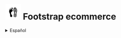 # [<img src="/assets/README/logo-white-bg.png" alt="Footstrap logo" width="50"/>](https://footstrap-ecommerce-production.up.railway.app/) Footstrap ecommerce 

<details>

  <summary>Español</summary>

  ## Ir al sitio
  
  Es muy probable que el hosting del sitio no funcione del todo bien. Esto se debe a que los hosting son gratuitos y es probable que si no se ha ingresado en un tiempo (bastante corto) tarde en responder el servidor:
  
   * Con [Railway](https://railway.app/) posiblemente aparezca un error, pero no quiere decir que no funcione. Puede entonces tardar entre un minuto o dos en responder para poder acceder desde la primera vez que se ingresa: [Ir al sitio en Railway](https://footstrap-ecommerce-production.up.railway.app/)
   
   * Con [Render](https://render.com/) es probable que tarde al rededor de 30 segundos en cargar la apicación, y una vez cargada suele andar mal un par de minutos: [Ir al sition en Render](https://footstrap.onrender.com/)

  ## Breve descripción

  Footstrap ecommerce es un sitio web para un comercio de zapatillas, donde los clientes pueden ver los productos en venta y el dueño de la tienda puede manejar que quiere mostrar. Por el momento, en el cliente es posible para el administrador elegir qué productos mostrar con ciertos detalles, modificarlos, agregar nuevos y eliminar otros. Del lado del servidor, la API permite manejar información para otras funcionalidades, como agregar y manejar marcas y el stock de cada producto.

  ## Motivación para el proyecto

  Este es un proyecto desarrollado para el desafío de la empresa [StoryDots](https://storydots.app/), donde quise poner en práctica lo ya aprendido y desafiarme a ser lo más efectivo posible. Como resultado, en menos de la mitad de tiempo que el último proyecto que desarollé por cuenta propia, similar a este, pude obtener un resultado notablemente mejor, lo cual me hizo sentir bastante satisfecho con la mejora en mis habilidades.

  ## Estado actual

  Al momento de la entrega, el proyecto se encuentra bastante incompleto en relación al potencial y los requerimientos básicos de un ecommerce, pero considero que cumple con creces lo solicitado para el desafío. Es posible obtener los productos que son guardados en una base de dato y verlos de distintas maneras, en listas, tarjetas o de manera más detallada. A su vez un usuario administrador puede crear productos nuevos, editar los productos ya existentes o eliminar el que quiera. Para los usuarios en general están desarolladas las funcionalidades básicas de registro, inicio de sesión, recuperación de contraseña, validación de correo electrónico, cambio de nombre, cambio de contraseña y eliminación de cuenta. Por el momento el registro de usuarios no tiene mucho sentido, ya que no hay grandes diferencias al tener una cuenta, pero abre la posibilidad de desarrollar nuevas funcionalidades en un futuro. Con el correr del tiempo iré completando algunas cosas que me gustaría hacer en esta aplicación, en principio utilizar Docker y el servicio ECS de AWS. Luego, agregar la posibilidad de filtrar los productos por marca, género y tipo, a la vez de poder ordenarlos por precio. Después, la posibilidad para el administrador de agregar nuevas marcas y manejar el stock de los productos, pudiendo a su vez agregar ofertas para usuarios registrados. También desarrollar la posibilidad de que estos últimos puedan guardar en favoritos los productos que les hayan gustado, y hacer un carrito de compras y los formnularios de pagos. Sería importante también mejorar la vista de los productos, principalmente agregando la posibilidad de ver más fotos. Todas estas son cuestiones que podría resolver, incluso algunas ya están resueltas del lado del servidor, pero requieren de más tiempo para completarlas.

  ## Instalación

  Para instalar esta aplicación y probarla en desarrollo necesitas tener instaladas en tu computadora versiones actualizadas de `Node.js`, `NPM` y `Git` para poder:

  1. Crear e ir a un nuevo directorio.
  2. Inicializar un nuevo repositorio con el comando `git init`.
  3. Obtener este repositorio remoto con el comando `git pull https://github.com/andressiri/footstrap-ecommerce`.
  4. Instalar las dependencias del directorio raíz con el comando `npm install`.
  5. Ir al directorio `/client` e instalar las dependencias con el comando `npm install` nuevamente.
  6. Ir al directorio `/server` e instalar las dependencias con el comando `npm install` una vez más.
  7. Crear un bucket con el servicio S3 de AWS.
  8. Crear la base de datos PostgreSQL requerida:

      <details>

        <summary>Instalar el servidor PostgreSQL en tu computadora.</summary>

        - Descargar el instalador en [el sitio oficial](https://www.postgresql.org/download/).
        - En Windows considerar que es necesario haber ingresado como administrador o superusuario para realizar la instalación. De ser necesario, se recomienda seguir [las instrucciones para Windows provistas en el sitio oficial](https://www.enterprisedb.com/docs/supported-open-source/postgresql/installer/02_installing_postgresql_with_the_graphical_installation_wizard/01_invoking_the_graphical_installer/).
        - En Mac OS considerar que hay que correr el paquete dmg descargado como usuario administrador. De ser necesario, se recomienda seguir [las instrucciones para Mac OS provistas en el sitio oficial](https://www.enterprisedb.com/postgres-tutorials/installation-postgresql-mac-os).
        - En Ubuntu para Linux seguir [ las instrucciones provistas en el sitio oficial para Ubuntu](https://www.enterprisedb.com/postgres-tutorials/how-install-postgres-ubuntu).
        - Necesitarás la constraseña que ingreses en la instalación para conectarte a la base de datos.

      </details>
      
  9. Crear un archivo `.env` en el directorio `/client` con las siguientes variables:
				<pre>
					NODE_ENV = development
					DB_USER = < "postgres" (default) o tu nombre de usuario para esa base de datos de PostgreSQL >
					DB_PASSWORD = < la para ese usuario de PostgreSQL >
					DB_NAME = < el nombre que elijas para tu base de datos PostgreSQL >
					DB_HOST = localhost
					DB_PORT = 5432
					JWT_SECRET = < una cadena que quieras usar como secreto para el token de JWT >
					MAILER_MAIL = < tu dirección de email de <em><strong>gmail</strong></em> >
					MAIL_PASSWORD" = < tu "contraseña de aplicación" generada desde google (no es la constraseña de tu email) >
					AWS_ACCESS_KEY = < tu llave de acceso AWS >
					AWS_SECRET_ACCES_KEY = < tu llave de accesso secreta de AWS >
					AWS_BUCKET_NAME = < el nombre del bucket del servicio S3 de AWS >
				</pre>
      
      <details>

      <summary>Cómo generar una contraseña de aplicación en Google</summary>

      Para generar una nueva contraseña de aplicación seguir los siguientes pasos:

      1. En una nueva pestaña de Chrome ir a "Gestionar tu cuenta de Google".

          ![gestionar tu cuenta de google](/assets/README/gmail%20application%20password/1.%20Gestionar%20tu%20cuenta%20de%20Google.png)

      2. Ir a "Iniciar sesión en Google" en la sección de "Seguridad" y clickear en "Contraseñas de aplicaciones". Notar que es necesario tener la verificación en dos pasos activada para poder hacer esto.

          ![ir a contraseñas de aplicaciones](/assets/README/gmail%20application%20password/2.%20Ir%20a%20contrase%C3%B1as%20de%20aplicaciones.png)

      3. Crear una nueva constraseña de aplicación, el nombre es indistinto.

          ![crear una nueva constraseña de aplicación](/assets/README/gmail%20application%20password/3.%20Crear%20una%20nueva%20contrase%C3%B1a%20de%20aplicaci%C3%B3n.png)

      4. Obtener la nueva contraseña de aplicación creada.

          ![obtener la nueva contraseña de aplicación](/assets/README/gmail%20application%20password/4.%20Obtener%20la%20constrase%C3%B1a%20de%20aplicaci%C3%B3n.png)

      </details>
      
  10. Crear la base de datos, hacer las migraciones y poblarla con el comando `npm run createDatabase`. Esto correrá tres comandos del cliente de Sequelize. El primero creará la base de datos, el segundo creará las tablas necesarias con las condiciones necesarias para el funcionamiento de la API y el tercero poblará la base de datos con productos y usuarios, entre ellos el usuario `admin@test.com` con contraseña `123456`, que servirá para probar las funcionalidades de la aplicación.
  11. Finalmente, para correr el cliente en el puerto 3000 usar el comando `npm run client` en el directorio `/client`, y para el servidor en el puerto 8080 usar el comando `npm run server` en el directorio `/server`.

  ## Documentación de la API

  La API que brinda el servidor, creada para la aplicación, está [documentada y publicada con Postman](https://documenter.getpostman.com/view/16003276/UzJHQdAZ). Ahí puedes cargar y correr la API en postman directamente o usar postman en el navegador, utilizando el botón que dice "Run in Postman" ubicado en la esquina superior derecha de la ventana.

  <details>

  <summary> <a href="https://documenter.getpostman.com/view/16003276/UzJHQdAZ"><img src="/assets/README/API/Run%20in%20postman%20button.png" alt="Run in Postman button" ></a> </summary>

  ![API postman documentation](/assets/README/API/API%20postman%20documentation.png)

  </details>

  ## Organización del código
  
  El código está organizado en archivos y directorios teniendo en cuenta la separación de intereses lo más posible. De esta manera los archivos tratan de ser lo más concisos que puedan y hacerse cargo de una sola acción de ser posible, incluso dando como resultado un archivo realmente corto, como algunos controladores en el directorio backend. Pero algunos de ellos deben agrupar varias acciones para encapsular una funcionalidad o una lógica, incluso si resultan en un archivo realmente largo, como los "slices" para el manejo de estados. Dicho esto, la mayor parte de la estructura y los nombres de los directorios en frontend siguen lo que es dado al usar `create-react-app` y el paquete `react-redux` que incluye Redux Toolkit.

  ## Tecnologías utilizadas

  Esta sección lista las tecnologías o frameworks que fueron utilizados para hacer le proyecto, con una breve descripción y la razón o intención de utlizarlas.

  <details>

  <summary>Node JS</summary>

  [Node.js](https://nodejs.org/es) es un entorno de ejecución orientado a eventos asíncronos para JavaScript construido con [V8, motor de JavaScript de Chrome](https://v8.dev/), y diseñado para crear aplicaciones network escalables. Por supuesto Node.js tiene varios pros y contras comparado con otros lenguajes y frameworks con los que compite, pero las principales razones que explican por qué lo elegí para este pequeño proyecto son, primero, por la ventaja de poder utilizar "Javascript en todos lados", siendo que Node.js soporta Javascript tanto en el lado del cliente como en el lado del servidor, y segundo, el vasto repositorio de librerías al que se tiene acceso con Node Package Manager.

  </details>

  <details>

  <summary>Express</summary>

  [Express](https://expressjs.com/es) es una infraestructura web rápida, minimalista y flexible para Node.js que proporciona un conjunto sólido de prestaciones. La principal razón por la cual la elegí es que, sin agregar muchas restricciones, hace mucho más claro y fácil el control de las peticiones y las respuestas y el diseño de rutas con, como dice en su sitio oficial, "con miles de métodos de programa de utilidad HTTP y middleware a su disposición".

  </details>
  
  <details>

  <summary>PostgreSQL</summary>

  [PostgreSQL](https://www.postgresql.org/) es un poderoso sistema de bases de datos objeto-relacional. Como fue sugerida una base de datos relacional para parte el desafío la elegí, pero una de las razones para tomar esta decisión en lugar de elegir otra base de datos relacional es que es de código abierto con más de 30 años de actividad y hay una gran cantidad de información fácil de encontrar que describe cómo instalarla y utilizarla en la documentación oficial. Otra razón importante es que algunas funciones, como crear, actualizar o eliminar, en mi opinión, tienen un mejor retorno de información luego de que la acción es realizada.

  </details>

  <details>

  <summary>Sequelize</summary>

  [Sequelize](https://sequelize.org/) es un moderno Mapeador de Objetos Relacionales u ORM (por las siglas en inglés de Object Relational Mapping) para TypeScript y Node.js en conjunto con PostgresSQL y otras bases de datos relacionales SQL. Siendo un ORM, Sequelize me permite acceder a la base de datos usando una lógica orientada a objetos con Javascript, una gran ventaja. La utilización del cliente de sequelize con las migraciones y los seeders realmente facilita la creación, el trabajo y las pruebas con la base de datos.  

  </details>

  <details>

  <summary>Json Web Token</summary>

  [JSON Web Token (JWT)](https://jwt.io/) es un estándar abierto ([RFC 7519](https://datatracker.ietf.org/doc/html/rfc7519)) que define una forma compacta y contenida en sí misma de transmitir de forma segura información entre dos partes en formato de objeto JSON. Esta información puede ser verificada y es confiable porque está cifrada digitalmente, ya que los tokens pueden ser cifrados utilizando un secreto o un par de llaves público/privado. Elegí esto para mis métodos de autorización y autenticación porque resulta en una manera bastante sencilla de llevarlos a cabo. Me parece mejor que otras opciones, como Passport, esto debido a que encuentro menos restricciones, pese a que Passport provea un middleware ya incluído que tuve que desarrollar en este caso.

  </details>

  <details>

  <summary>React JS</summary>

  [React](https://es.reactjs.org/) es una librería de Javascript de código abierto eficiente, declarativa, y flexible para construir interfaces de usuario simples, rápidas, y escalables para el frontend de aplicaciones web. Utiliza JSX que es una extensión de sintaxis de JavaScript que permite mezclar HTML, lo que facilita el desarrollo de componentes. Como yo ya he elegido aprender React primero en mi proceso de aprendizaje, decidí utilizarlo nuevamente para este proyecto para aprender más y ganar experiencia. Elegí React en su momento por recomendaciones, siendo que estoy de acuerdo con las razones que me dieron: que es más fácil de aprender y usar en un principio y que tiene un enorme potencial cuando se lo aprende en profundidad, que tiene un gran apoyo de la comunidad y que es empleado ampliamente en el mercado laboral IT; junto con otras ventajas tecnológicas como un renderizado rápido.

  </details>

  <details>

  <summary>Redux - Redux Toolkit</summary>

  [Redux](https://es.redux.js.org/) es un contenedor predecible del estado de aplicaciones JavaScript que ayuda a manejarlo y escribir aplicaciones que se comporten consistentemente. [Redux Toolkit](https://redux-toolkit.js.org/) es el set de herramientas oficial, estructurado y con baterías incluídas para un desarrollo eficiente con Redux, construído sobre Redux pero con muchas más ventajas. Decidí utilizarlos con la intención de aprender más tecnologías, conocía Redux pero nunca la había implementado en un proyecto, siempre me pareció correcto y más fácil y mejor usar el contexto de React. Pero el conocer Redux Toolkit me hizo querer probarlos, y encontré una tecnología fantástica. Aún teniendo mucho que aprender, me resultan excelentes para manejar las peticiones a APIs con createAsyncThunk y una gran manera de mejorar la separación de intereses creando fragmentos ( o rebanadas - slices) del estado para manejarlo.

  </details>

  <details>

  <summary>Material UI</summary>

  [Material UI](https://mui.com/) es un proyecto de código abierto que cuenta con componentes de React que implementan Material Design de Google. Tiempo atrás estaba decidido a empezar mi viaje con los frameworks de css para frontend e iba a construir una aplicación de React pequeña y simple, entonces en esa situación me vi atraído hacia Material UI, teniendo en consderación [Bootstrap](https://getbootstrap.com/) para aprender más adelante. En esa experiencia me di cuenta del potencial de MUI y que aún podía aprender mucho más, motivos de sobra para volver a utilizarlo.

  </details>

  <details>

  <summary>Librerías extra</summary>

  - [bcryptjs](https://www.npmjs.com/package/bcryptjs): es una librería que ayuda a encriptar las constraseñas, para una mejor seguridad.
  - [express-session](https://www.npmjs.com/package/express-session): ayuda a crear un middleware de sesión, que necesitaba para poder almacenar el código y la dirección de correo electrónico para el proceso de verificación de identidad del usuario.
  - [express-async-handler](https://www.npmjs.com/package/express-async-handler): un middleware simple para manejar excepciones dentro de una ruta asíncrona de express y pasarlas a un controlador de error de express, que también usé porque resulta en un código mucho más claro y limpio.
  - [express-validator](https://express-validator.github.io/docs/): un conjunto de middlewares de express para la validación de peticiones.
  - [express-fileupload](https://www.npmjs.com/package/express-fileupload): un paquete que permite acceder de manera más simple a los archivos enviados en la petición.
  - [nodemailer](https://nodemailer.com/about/): es un módulo para aplicaciones de Node.js que permite enviar correos elctrónicos de manera muy fácil.
  - [axios](https://axios-http.com/): es un cliente HTTP basado en promesas para node.js y el navegador, no es que lo necesitara realmente, solo intenté cambiar fetch y aprender axios también.
  - [material-react-toastify](https://www.npmjs.com/package/material-react-toastify): permite agregar barritas de notificaciones a la aplicación de manera sencilla, y está creada en cumplimiento con la hoja de especificaciones de diseño de Material.io.
  - [react-router-dom](https://v5.reactrouter.com/): es la librería de mapeo de rutas de React estándar, mantiene la Interfaz de Usuario en sintonía con la URL y tiene una colección de componentes de navegación.
  - [react-beforeunload](https://www.npmjs.com/package/react-beforeunload): Un componente y hook de React que escucha el evento beforeunload de la ventana.
  - [react-spring](https://react-spring.dev/): una librería que permite manejar animaciones y transiciones de manerá más simple.
  - [Formik](https://formik.org/): una librería de React que facilita la creación de formularios y el manejo de su estado.
  - [yup](https://www.npmjs.com/package/yup): un paquete que permite definir un esquema para analizar y validar valores, en este caso los valores de los formularios al ser enviados.
  - [ESlint](https://eslint.org/): una herramienta que analiza estáticamente el código para encontrar errores rápidamente, lo que realmente potencia el desarrollo.
  - [husky](https://www.npmjs.com/package/husky): una libreria que permite preveer errores en el código antes de realizar un git commit.
  - [aws-sdk](https://aws.amazon.com/es/sdk-for-javascript/): una librería que facilita la utilización de los servicios AWS.
  - [AWS S3](https://aws.amazon.com/es/s3/): un servicio de almacenamiento de objetos de AWS, utilizado para almacenar las imágenes.

  </details>

</details>
